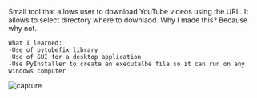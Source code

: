 Small tool that allows user to download YouTube videos using the URL. It allows to select directory where to downlaod. Why I made this? Because why not.


    What I learned:
    -Use of pytubefix library
    -Use of GUI for a desktop application
    -Use PyInstaller to create en executalbe file so it can run on any windows computer

![capture](https://github.com/user-attachments/assets/dd479e57-9e6c-485b-bda9-1a447eda52f0)
